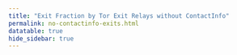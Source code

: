 ```yaml
---
title: "Exit Fraction by Tor Exit Relays without ContactInfo"
permalink: no-contactinfo-exits.html
datatable: true
hide_sidebar: true
---
```


<div>                        <script type="text/javascript">window.PlotlyConfig = {MathJaxConfig: 'local'};</script>
        <script src="https://cdn.plot.ly/plotly-latest.min.js"></script>                <div id="bf996f3a-861b-421f-aa36-a14135ccf41e" class="plotly-graph-div" style="height:100%; width:100%;"></div>            <script type="text/javascript">                                    window.PLOTLYENV=window.PLOTLYENV || {};                                    if (document.getElementById("bf996f3a-861b-421f-aa36-a14135ccf41e")) {                    Plotly.newPlot(                        "bf996f3a-861b-421f-aa36-a14135ccf41e",                        [{"fill": "tozeroy", "line": {"color": "red"}, "name": "exit probability (%)", "type": "scatter", "x": ["2021-03-01", "2021-03-02", "2021-03-03", "2021-03-04", "2021-03-05", "2021-03-06", "2021-03-07", "2021-03-08", "2021-03-09", "2021-03-10", "2021-03-11", "2021-03-13", "2021-03-14", "2021-03-15", "2021-03-16", "2021-03-17", "2021-03-18", "2021-03-19", "2021-03-20", "2021-03-21", "2021-03-22", "2021-03-23", "2021-03-24", "2021-03-25", "2021-03-26", "2021-03-27", "2021-03-28", "2021-03-29", "2021-03-30", "2021-03-31", "2021-04-01", "2021-04-02", "2021-04-03", "2021-04-04", "2021-04-05", "2021-04-06", "2021-04-07", "2021-04-08", "2021-04-09", "2021-04-10", "2021-04-11", "2021-04-12", "2021-04-13", "2021-04-14", "2021-04-15", "2021-04-16", "2021-04-17", "2021-04-18", "2021-04-19", "2021-04-20", "2021-04-21", "2021-04-22", "2021-04-23", "2021-04-24", "2021-04-25", "2021-04-26", "2021-04-27", "2021-04-28", "2021-04-29", "2021-04-30", "2021-05-01", "2021-05-02", "2021-05-03", "2021-05-04", "2021-05-05", "2021-05-06", "2021-05-07", "2021-05-08", "2021-05-09", "2021-05-10", "2021-05-11", "2021-05-12", "2021-05-13", "2021-05-14", "2021-05-15", "2021-05-16", "2021-05-17", "2021-05-18", "2021-05-19", "2021-05-20", "2021-05-21", "2021-05-22", "2021-05-23", "2021-05-24", "2021-05-25", "2021-05-26", "2021-05-27", "2021-05-28", "2021-05-29", "2021-05-30", "2021-05-31", "2021-06-01", "2021-06-02", "2021-06-03", "2021-06-04", "2021-06-05", "2021-06-06", "2021-06-07", "2021-06-09", "2021-06-10", "2021-06-11", "2021-06-12", "2021-06-13", "2021-06-14", "2021-06-15", "2021-06-16", "2021-06-17", "2021-06-18", "2021-06-19", "2021-06-20", "2021-06-21", "2021-06-22", "2021-06-23", "2021-06-24", "2021-06-25", "2021-06-26", "2021-06-27", "2021-06-28", "2021-06-29", "2021-06-30", "2021-07-01", "2021-07-02", "2021-07-03", "2021-07-04", "2021-07-05", "2021-07-06", "2021-07-07", "2021-07-08", "2021-07-09", "2021-07-10", "2021-07-11", "2021-07-12", "2021-07-13", "2021-07-14", "2021-07-15", "2021-07-16", "2021-07-17", "2021-07-18", "2021-07-19", "2021-07-20", "2021-07-21", "2021-07-22", "2021-07-23", "2021-07-25", "2021-07-26", "2021-07-27", "2021-07-28", "2021-07-29", "2021-07-30", "2021-07-31", "2021-08-01", "2021-08-02", "2021-08-03", "2021-08-04", "2021-08-05", "2021-08-06", "2021-08-07", "2021-08-08", "2021-08-09", "2021-08-10", "2021-08-11", "2021-08-12", "2021-08-13", "2021-08-14", "2021-08-15", "2021-08-16", "2021-08-17", "2021-08-18", "2021-08-19", "2021-08-20", "2021-08-21", "2021-08-22", "2021-08-24", "2021-08-25", "2021-08-26", "2021-08-27", "2021-08-28", "2021-08-29", "2021-08-30", "2021-08-31", "2021-09-01"], "xaxis": "x", "y": [11.66, 12.12, 12.17, 9.68, 9.46, 9.83, 9.3, 9.74, 9.64, 9.36, 8.91, 9.15, 9.65, 4.95, 4.85, 4.67, 5.08, 5.82, 6.05, 5.98, 4.36, 4.21, 4.3, 4.14, 4.06, 3.94, 4.07, 4.02, 4.07, 4.38, 4.54, 4.59, 4.62, 4.52, 4.69, 4.34, 4.28, 4.39, 4.32, 4.36, 4.61, 3.93, 4.16, 4.58, 4.38, 4.59, 4.63, 4.98, 5.35, 5.51, 5.87, 6.18, 6.62, 6.78, 7.31, 7.69, 7.87, 5.36, 5.53, 5.55, 5.37, 5.21, 5.38, 5.35, 5.35, 5.77, 5.82, 5.69, 5.85, 5.87, 6.17, 6.18, 6.44, 6.86, 7.02, 6.76, 6.76, 6.97, 7.19, 7.06, 7.32, 6.9, 7.11, 6.8, 7.02, 7.09, 6.65, 6.54, 6.34, 6.47, 5.92, 6.07, 5.85, 5.1, 5.22, 5.3, 5.05, 5.31, 4.85, 4.9, 4.99, 5.06, 5.21, 5.07, 4.45, 4.72, 4.54, 4.71, 4.63, 4.68, 4.63, 4.96, 4.69, 4.69, 5.1, 4.92, 5.27, 4.88, 4.57, 4.51, 4.4, 4.59, 4.65, 4.58, 4.9, 4.59, 4.4, 4.24, 4.55, 4.71, 4.52, 4.72, 4.66, 4.73, 4.74, 4.64, 5.2, 4.7, 4.0, 4.01, 3.77, 3.75, 3.81, 3.95, 3.86, 3.74, 3.84, 3.75, 3.7, 3.75, 3.88, 3.46, 3.81, 3.75, 4.02, 4.4, 4.12, 4.27, 4.12, 4.18, 4.4, 4.03, 4.08, 4.12, 4.02, 3.95, 3.97, 3.96, 4.12, 4.18, 3.93, 4.05, 3.87, 3.79, 3.93, 3.82, 3.66, 3.87, 3.53, 3.75, 3.49], "yaxis": "y"}, {"line": {"color": "black"}, "name": "exit relays without ContactInfo", "type": "scatter", "x": ["2021-03-01", "2021-03-02", "2021-03-03", "2021-03-04", "2021-03-05", "2021-03-06", "2021-03-07", "2021-03-08", "2021-03-09", "2021-03-10", "2021-03-11", "2021-03-13", "2021-03-14", "2021-03-15", "2021-03-16", "2021-03-17", "2021-03-18", "2021-03-19", "2021-03-20", "2021-03-21", "2021-03-22", "2021-03-23", "2021-03-24", "2021-03-25", "2021-03-26", "2021-03-27", "2021-03-28", "2021-03-29", "2021-03-30", "2021-03-31", "2021-04-01", "2021-04-02", "2021-04-03", "2021-04-04", "2021-04-05", "2021-04-06", "2021-04-07", "2021-04-08", "2021-04-09", "2021-04-10", "2021-04-11", "2021-04-12", "2021-04-13", "2021-04-14", "2021-04-15", "2021-04-16", "2021-04-17", "2021-04-18", "2021-04-19", "2021-04-20", "2021-04-21", "2021-04-22", "2021-04-23", "2021-04-24", "2021-04-25", "2021-04-26", "2021-04-27", "2021-04-28", "2021-04-29", "2021-04-30", "2021-05-01", "2021-05-02", "2021-05-03", "2021-05-04", "2021-05-05", "2021-05-06", "2021-05-07", "2021-05-08", "2021-05-09", "2021-05-10", "2021-05-11", "2021-05-12", "2021-05-13", "2021-05-14", "2021-05-15", "2021-05-16", "2021-05-17", "2021-05-18", "2021-05-19", "2021-05-20", "2021-05-21", "2021-05-22", "2021-05-23", "2021-05-24", "2021-05-25", "2021-05-26", "2021-05-27", "2021-05-28", "2021-05-29", "2021-05-30", "2021-05-31", "2021-06-01", "2021-06-02", "2021-06-03", "2021-06-04", "2021-06-05", "2021-06-06", "2021-06-07", "2021-06-09", "2021-06-10", "2021-06-11", "2021-06-12", "2021-06-13", "2021-06-14", "2021-06-15", "2021-06-16", "2021-06-17", "2021-06-18", "2021-06-19", "2021-06-20", "2021-06-21", "2021-06-22", "2021-06-23", "2021-06-24", "2021-06-25", "2021-06-26", "2021-06-27", "2021-06-28", "2021-06-29", "2021-06-30", "2021-07-01", "2021-07-02", "2021-07-03", "2021-07-04", "2021-07-05", "2021-07-06", "2021-07-07", "2021-07-08", "2021-07-09", "2021-07-10", "2021-07-11", "2021-07-12", "2021-07-13", "2021-07-14", "2021-07-15", "2021-07-16", "2021-07-17", "2021-07-18", "2021-07-19", "2021-07-20", "2021-07-21", "2021-07-22", "2021-07-23", "2021-07-25", "2021-07-26", "2021-07-27", "2021-07-28", "2021-07-29", "2021-07-30", "2021-07-31", "2021-08-01", "2021-08-02", "2021-08-03", "2021-08-04", "2021-08-05", "2021-08-06", "2021-08-07", "2021-08-08", "2021-08-09", "2021-08-10", "2021-08-11", "2021-08-12", "2021-08-13", "2021-08-14", "2021-08-15", "2021-08-16", "2021-08-17", "2021-08-18", "2021-08-19", "2021-08-20", "2021-08-21", "2021-08-22", "2021-08-24", "2021-08-25", "2021-08-26", "2021-08-27", "2021-08-28", "2021-08-29", "2021-08-30", "2021-08-31", "2021-09-01"], "xaxis": "x", "y": [168, 175, 171, 164, 160, 171, 163, 170, 162, 159, 160, 162, 166, 132, 127, 125, 127, 123, 127, 126, 118, 120, 119, 119, 115, 115, 112, 120, 112, 117, 120, 119, 114, 116, 112, 113, 117, 111, 114, 117, 122, 113, 116, 116, 121, 119, 117, 126, 135, 130, 131, 134, 138, 136, 136, 136, 138, 125, 127, 125, 122, 120, 159, 218, 123, 117, 118, 118, 121, 114, 117, 117, 117, 123, 122, 120, 121, 120, 120, 117, 119, 114, 118, 116, 118, 117, 118, 120, 119, 119, 120, 122, 118, 112, 116, 117, 117, 116, 116, 111, 114, 112, 115, 111, 107, 110, 110, 106, 107, 108, 108, 108, 106, 107, 110, 109, 107, 105, 103, 102, 102, 103, 100, 101, 100, 99, 100, 99, 107, 104, 106, 104, 103, 106, 103, 101, 101, 103, 104, 103, 98, 97, 102, 100, 100, 99, 100, 103, 102, 103, 101, 101, 102, 106, 110, 113, 110, 111, 110, 112, 111, 106, 106, 106, 105, 108, 109, 107, 108, 103, 103, 104, 103, 103, 105, 103, 102, 103, 102, 104, 104], "yaxis": "y2"}],                        {"hovermode": "x", "template": {"data": {"bar": [{"error_x": {"color": "#2a3f5f"}, "error_y": {"color": "#2a3f5f"}, "marker": {"line": {"color": "#E5ECF6", "width": 0.5}}, "type": "bar"}], "barpolar": [{"marker": {"line": {"color": "#E5ECF6", "width": 0.5}}, "type": "barpolar"}], "carpet": [{"aaxis": {"endlinecolor": "#2a3f5f", "gridcolor": "white", "linecolor": "white", "minorgridcolor": "white", "startlinecolor": "#2a3f5f"}, "baxis": {"endlinecolor": "#2a3f5f", "gridcolor": "white", "linecolor": "white", "minorgridcolor": "white", "startlinecolor": "#2a3f5f"}, "type": "carpet"}], "choropleth": [{"colorbar": {"outlinewidth": 0, "ticks": ""}, "type": "choropleth"}], "contour": [{"colorbar": {"outlinewidth": 0, "ticks": ""}, "colorscale": [[0.0, "#0d0887"], [0.1111111111111111, "#46039f"], [0.2222222222222222, "#7201a8"], [0.3333333333333333, "#9c179e"], [0.4444444444444444, "#bd3786"], [0.5555555555555556, "#d8576b"], [0.6666666666666666, "#ed7953"], [0.7777777777777778, "#fb9f3a"], [0.8888888888888888, "#fdca26"], [1.0, "#f0f921"]], "type": "contour"}], "contourcarpet": [{"colorbar": {"outlinewidth": 0, "ticks": ""}, "type": "contourcarpet"}], "heatmap": [{"colorbar": {"outlinewidth": 0, "ticks": ""}, "colorscale": [[0.0, "#0d0887"], [0.1111111111111111, "#46039f"], [0.2222222222222222, "#7201a8"], [0.3333333333333333, "#9c179e"], [0.4444444444444444, "#bd3786"], [0.5555555555555556, "#d8576b"], [0.6666666666666666, "#ed7953"], [0.7777777777777778, "#fb9f3a"], [0.8888888888888888, "#fdca26"], [1.0, "#f0f921"]], "type": "heatmap"}], "heatmapgl": [{"colorbar": {"outlinewidth": 0, "ticks": ""}, "colorscale": [[0.0, "#0d0887"], [0.1111111111111111, "#46039f"], [0.2222222222222222, "#7201a8"], [0.3333333333333333, "#9c179e"], [0.4444444444444444, "#bd3786"], [0.5555555555555556, "#d8576b"], [0.6666666666666666, "#ed7953"], [0.7777777777777778, "#fb9f3a"], [0.8888888888888888, "#fdca26"], [1.0, "#f0f921"]], "type": "heatmapgl"}], "histogram": [{"marker": {"colorbar": {"outlinewidth": 0, "ticks": ""}}, "type": "histogram"}], "histogram2d": [{"colorbar": {"outlinewidth": 0, "ticks": ""}, "colorscale": [[0.0, "#0d0887"], [0.1111111111111111, "#46039f"], [0.2222222222222222, "#7201a8"], [0.3333333333333333, "#9c179e"], [0.4444444444444444, "#bd3786"], [0.5555555555555556, "#d8576b"], [0.6666666666666666, "#ed7953"], [0.7777777777777778, "#fb9f3a"], [0.8888888888888888, "#fdca26"], [1.0, "#f0f921"]], "type": "histogram2d"}], "histogram2dcontour": [{"colorbar": {"outlinewidth": 0, "ticks": ""}, "colorscale": [[0.0, "#0d0887"], [0.1111111111111111, "#46039f"], [0.2222222222222222, "#7201a8"], [0.3333333333333333, "#9c179e"], [0.4444444444444444, "#bd3786"], [0.5555555555555556, "#d8576b"], [0.6666666666666666, "#ed7953"], [0.7777777777777778, "#fb9f3a"], [0.8888888888888888, "#fdca26"], [1.0, "#f0f921"]], "type": "histogram2dcontour"}], "mesh3d": [{"colorbar": {"outlinewidth": 0, "ticks": ""}, "type": "mesh3d"}], "parcoords": [{"line": {"colorbar": {"outlinewidth": 0, "ticks": ""}}, "type": "parcoords"}], "pie": [{"automargin": true, "type": "pie"}], "scatter": [{"marker": {"colorbar": {"outlinewidth": 0, "ticks": ""}}, "type": "scatter"}], "scatter3d": [{"line": {"colorbar": {"outlinewidth": 0, "ticks": ""}}, "marker": {"colorbar": {"outlinewidth": 0, "ticks": ""}}, "type": "scatter3d"}], "scattercarpet": [{"marker": {"colorbar": {"outlinewidth": 0, "ticks": ""}}, "type": "scattercarpet"}], "scattergeo": [{"marker": {"colorbar": {"outlinewidth": 0, "ticks": ""}}, "type": "scattergeo"}], "scattergl": [{"marker": {"colorbar": {"outlinewidth": 0, "ticks": ""}}, "type": "scattergl"}], "scattermapbox": [{"marker": {"colorbar": {"outlinewidth": 0, "ticks": ""}}, "type": "scattermapbox"}], "scatterpolar": [{"marker": {"colorbar": {"outlinewidth": 0, "ticks": ""}}, "type": "scatterpolar"}], "scatterpolargl": [{"marker": {"colorbar": {"outlinewidth": 0, "ticks": ""}}, "type": "scatterpolargl"}], "scatterternary": [{"marker": {"colorbar": {"outlinewidth": 0, "ticks": ""}}, "type": "scatterternary"}], "surface": [{"colorbar": {"outlinewidth": 0, "ticks": ""}, "colorscale": [[0.0, "#0d0887"], [0.1111111111111111, "#46039f"], [0.2222222222222222, "#7201a8"], [0.3333333333333333, "#9c179e"], [0.4444444444444444, "#bd3786"], [0.5555555555555556, "#d8576b"], [0.6666666666666666, "#ed7953"], [0.7777777777777778, "#fb9f3a"], [0.8888888888888888, "#fdca26"], [1.0, "#f0f921"]], "type": "surface"}], "table": [{"cells": {"fill": {"color": "#EBF0F8"}, "line": {"color": "white"}}, "header": {"fill": {"color": "#C8D4E3"}, "line": {"color": "white"}}, "type": "table"}]}, "layout": {"annotationdefaults": {"arrowcolor": "#2a3f5f", "arrowhead": 0, "arrowwidth": 1}, "autotypenumbers": "strict", "coloraxis": {"colorbar": {"outlinewidth": 0, "ticks": ""}}, "colorscale": {"diverging": [[0, "#8e0152"], [0.1, "#c51b7d"], [0.2, "#de77ae"], [0.3, "#f1b6da"], [0.4, "#fde0ef"], [0.5, "#f7f7f7"], [0.6, "#e6f5d0"], [0.7, "#b8e186"], [0.8, "#7fbc41"], [0.9, "#4d9221"], [1, "#276419"]], "sequential": [[0.0, "#0d0887"], [0.1111111111111111, "#46039f"], [0.2222222222222222, "#7201a8"], [0.3333333333333333, "#9c179e"], [0.4444444444444444, "#bd3786"], [0.5555555555555556, "#d8576b"], [0.6666666666666666, "#ed7953"], [0.7777777777777778, "#fb9f3a"], [0.8888888888888888, "#fdca26"], [1.0, "#f0f921"]], "sequentialminus": [[0.0, "#0d0887"], [0.1111111111111111, "#46039f"], [0.2222222222222222, "#7201a8"], [0.3333333333333333, "#9c179e"], [0.4444444444444444, "#bd3786"], [0.5555555555555556, "#d8576b"], [0.6666666666666666, "#ed7953"], [0.7777777777777778, "#fb9f3a"], [0.8888888888888888, "#fdca26"], [1.0, "#f0f921"]]}, "colorway": ["#636efa", "#EF553B", "#00cc96", "#ab63fa", "#FFA15A", "#19d3f3", "#FF6692", "#B6E880", "#FF97FF", "#FECB52"], "font": {"color": "#2a3f5f"}, "geo": {"bgcolor": "white", "lakecolor": "white", "landcolor": "#E5ECF6", "showlakes": true, "showland": true, "subunitcolor": "white"}, "hoverlabel": {"align": "left"}, "hovermode": "closest", "mapbox": {"style": "light"}, "paper_bgcolor": "white", "plot_bgcolor": "#E5ECF6", "polar": {"angularaxis": {"gridcolor": "white", "linecolor": "white", "ticks": ""}, "bgcolor": "#E5ECF6", "radialaxis": {"gridcolor": "white", "linecolor": "white", "ticks": ""}}, "scene": {"xaxis": {"backgroundcolor": "#E5ECF6", "gridcolor": "white", "gridwidth": 2, "linecolor": "white", "showbackground": true, "ticks": "", "zerolinecolor": "white"}, "yaxis": {"backgroundcolor": "#E5ECF6", "gridcolor": "white", "gridwidth": 2, "linecolor": "white", "showbackground": true, "ticks": "", "zerolinecolor": "white"}, "zaxis": {"backgroundcolor": "#E5ECF6", "gridcolor": "white", "gridwidth": 2, "linecolor": "white", "showbackground": true, "ticks": "", "zerolinecolor": "white"}}, "shapedefaults": {"line": {"color": "#2a3f5f"}}, "ternary": {"aaxis": {"gridcolor": "white", "linecolor": "white", "ticks": ""}, "baxis": {"gridcolor": "white", "linecolor": "white", "ticks": ""}, "bgcolor": "#E5ECF6", "caxis": {"gridcolor": "white", "linecolor": "white", "ticks": ""}}, "title": {"x": 0.05}, "xaxis": {"automargin": true, "gridcolor": "white", "linecolor": "white", "ticks": "", "title": {"standoff": 15}, "zerolinecolor": "white", "zerolinewidth": 2}, "yaxis": {"automargin": true, "gridcolor": "white", "linecolor": "white", "ticks": "", "title": {"standoff": 15}, "zerolinecolor": "white", "zerolinewidth": 2}}}, "xaxis": {"anchor": "y", "domain": [0.0, 0.94], "rangeselector": {"buttons": [{"count": 7, "label": "week", "step": "day", "stepmode": "backward"}, {"count": 1, "label": "month", "step": "month", "stepmode": "backward"}, {"count": 2, "label": "2 months", "step": "month", "stepmode": "backward"}, {"count": 3, "label": "3 months", "step": "month", "stepmode": "backward"}, {"step": "all"}]}}, "yaxis": {"anchor": "x", "domain": [0.0, 1.0], "rangemode": "tozero", "ticksuffix": "%", "title": {"text": "exit probability (%)"}}, "yaxis2": {"anchor": "x", "overlaying": "y", "side": "right", "title": {"text": "tor exit relays without ContactInfo"}}},                        {"responsive": true}                    )                };                            </script>        </div>

This table shows tor exit relays that do not have a ContactInfo.

<div class="datatable-begin"></div>

| Nickname                                                                                   |   Mbit/s | IPv4                                                                                                           | First Seen   | Tor Version   | AS Name                                                                 |
|:-------------------------------------------------------------------------------------------|---------:|:---------------------------------------------------------------------------------------------------------------|:-------------|:--------------|:------------------------------------------------------------------------|
| [motauri](https://yui.cat/relay/01181B31BE5860C7D66DA88F88AD522C06470FD9.html)             |        9 | [95.143.193.125](https://stat.ripe.net/95.143.193.125) [whois](https://bgp.he.net/ip/95.143.193.125#_whois)    | 2018-03-19   | 0.3.5.14      | [Internetport Sweden AB](https://stat.ripe.net/AS49770)                 |
| [Overjump](https://yui.cat/relay/01CB2E297A8F586DBBCF98F028A3D1A49B0AB7BA.html)            |       14 | [103.228.53.155](https://stat.ripe.net/103.228.53.155) [whois](https://bgp.he.net/ip/103.228.53.155#_whois)    | 2020-04-23   | 0.4.5.9       | [Gigabit Hosting Sdn Bhd](https://stat.ripe.net/AS55720)                |
| [turnt](https://yui.cat/relay/038C30D2AD053147C91EFB1291527ED621D7D1B1.html)               |       62 | [82.221.131.71](https://stat.ripe.net/82.221.131.71) [whois](https://bgp.he.net/ip/82.221.131.71#_whois)       | 2019-03-04   | 0.4.5.9       | [Advania Island ehf](https://stat.ripe.net/AS50613)                     |
| [Shockrealm](https://yui.cat/relay/03EE7DDD931D92BB57B81B3038AE7C40A08AB237.html)          |       55 | [123.30.128.138](https://stat.ripe.net/123.30.128.138) [whois](https://bgp.he.net/ip/123.30.128.138#_whois)    | 2019-04-03   | 0.4.5.9       | None                                                                    |
| [arbitrium](https://yui.cat/relay/03F68AB569154C4B995E7F36528322079E4829B9.html)           |        8 | [187.20.175.212](https://stat.ripe.net/187.20.175.212) [whois](https://bgp.he.net/ip/187.20.175.212#_whois)    | 2017-08-08   | 0.4.5.9       | None                                                                    |
| [cauldwell](https://yui.cat/relay/059208418A85DAEA537027F54AF9DB8A01AFF381.html)           |      122 | [159.89.174.9](https://stat.ripe.net/159.89.174.9) [whois](https://bgp.he.net/ip/159.89.174.9#_whois)          | 2019-11-14   | 0.4.5.9       | None                                                                    |
| [xbHnAiyz](https://yui.cat/relay/0617619C1BAA2610ABE6CE78C25F76EA5F550A1C.html)            |       16 | [178.17.171.109](https://stat.ripe.net/178.17.171.109) [whois](https://bgp.he.net/ip/178.17.171.109#_whois)    | 2021-05-27   | 0.4.5.8       | [I.C.S. Trabia-Network S.R.L.](https://stat.ripe.net/AS43289)           |
| [Hungary](https://yui.cat/relay/08B73526414F3716C1CC5555411B35EB8DA50607.html)             |      602 | [91.219.237.21](https://stat.ripe.net/91.219.237.21) [whois](https://bgp.he.net/ip/91.219.237.21#_whois)       | 2021-04-07   | 0.4.4.7       | [ServerAstra Kft.](https://stat.ripe.net/AS56322)                       |
| [Seraph](https://yui.cat/relay/0D364448C8E55D5A89AF19AF4399AE559ED82759.html)              |        3 | [72.93.243.211](https://stat.ripe.net/72.93.243.211) [whois](https://bgp.he.net/ip/72.93.243.211#_whois)       | 2020-08-11   | 0.3.5.16      | None                                                                    |
| [Unnamed](https://yui.cat/relay/0E0BD8F29AB324CC6CDBF5AA49C997675CDAF338.html)             |       20 | [93.95.227.69](https://stat.ripe.net/93.95.227.69) [whois](https://bgp.he.net/ip/93.95.227.69#_whois)          | 2021-05-12   | 0.4.5.10      | [1984 ehf](https://stat.ripe.net/AS44925)                               |
| [InternetFireEscape](https://yui.cat/relay/0EFCD761770F9207A23E98D2C4860C6FCD9176A2.html)  |        8 | [172.81.131.110](https://stat.ripe.net/172.81.131.110) [whois](https://bgp.he.net/ip/172.81.131.110#_whois)    | 2021-02-07   | 0.3.5.10      | None                                                                    |
| [TheEndOfTheInternet](https://yui.cat/relay/12836441FEAC9AEE13A144A64E51AB2AD98885B4.html) |        8 | [172.81.131.111](https://stat.ripe.net/172.81.131.111) [whois](https://bgp.he.net/ip/172.81.131.111#_whois)    | 2021-02-08   | 0.3.5.10      | None                                                                    |
| [Unnamed](https://yui.cat/relay/1F7EAF14071F8975AFCF219FD62E8451B40E70BB.html)             |       83 | [51.158.78.27](https://stat.ripe.net/51.158.78.27) [whois](https://bgp.he.net/ip/51.158.78.27#_whois)          | 2020-06-01   | 0.4.4.6       | [ONLINE S.A.S.](https://stat.ripe.net/AS12876)                          |
| [Magic](https://yui.cat/relay/2422DD77A4797310F826B12483B0801F5EDF3519.html)               |       17 | [131.255.4.96](https://stat.ripe.net/131.255.4.96) [whois](https://bgp.he.net/ip/131.255.4.96#_whois)          | 2020-04-27   | 0.4.5.9       | None                                                                    |
| [hkt001](https://yui.cat/relay/25F49247646F1F9C9C4B31217AE004308B271359.html)              |      240 | [103.35.74.74](https://stat.ripe.net/103.35.74.74) [whois](https://bgp.he.net/ip/103.35.74.74#_whois)          | 2020-04-17   | 0.3.5.10      | [Techavenue International Ltd](https://stat.ripe.net/AS134520)          |
| [RunningOnFumes4](https://yui.cat/relay/2B34099ED2BC598C4745C96C873FD73A445646BD.html)     |       18 | [185.82.219.109](https://stat.ripe.net/185.82.219.109) [whois](https://bgp.he.net/ip/185.82.219.109#_whois)    | 2019-12-30   | 0.4.5.9       | [ITL LLC](https://stat.ripe.net/AS59729)                                |
| [0001](https://yui.cat/relay/2BD1936E0B4D5BB615CF99B0CFF74EAF19426888.html)                |       54 | [91.92.109.43](https://stat.ripe.net/91.92.109.43) [whois](https://bgp.he.net/ip/91.92.109.43#_whois)          | 2019-08-15   | 0.4.6.4-rc    | [Neterra Ltd.](https://stat.ripe.net/AS34224)                           |
| [RunningOnFumes5](https://yui.cat/relay/2D2DEFAF19F705EA2978E616F740B771444A4C3D.html)     |       22 | [176.123.7.102](https://stat.ripe.net/176.123.7.102) [whois](https://bgp.he.net/ip/176.123.7.102#_whois)       | 2021-04-11   | 0.4.5.7       | [ALEXHOST SRL](https://stat.ripe.net/AS200019)                          |
| [ClubStuck](https://yui.cat/relay/2E662A29167C6F6C2797B8E6A787E89F1AC2E126.html)           |      199 | [185.195.79.130](https://stat.ripe.net/185.195.79.130) [whois](https://bgp.he.net/ip/185.195.79.130#_whois)    | 2021-08-02   | 0.4.5.9       | [SERVERFIELD CO., LTD.](https://stat.ripe.net/AS134094)                 |
| [mashedPotato](https://yui.cat/relay/2E6EE0D63EEAA9FF044AA92F951E5767106FF738.html)        |      186 | [91.250.242.12](https://stat.ripe.net/91.250.242.12) [whois](https://bgp.he.net/ip/91.250.242.12#_whois)       | 2019-06-07   | 0.3.5.14      | [NAV COMMUNICATIONS SRL](https://stat.ripe.net/AS6718)                  |
| [Mewse](https://yui.cat/relay/345E03CEFB7BF04613FCA14532F38D1BB9EDBD47.html)               |      211 | [45.128.133.242](https://stat.ripe.net/45.128.133.242) [whois](https://bgp.he.net/ip/45.128.133.242#_whois)    | 2019-10-31   | 0.4.5.8       | [EstNOC OY](https://stat.ripe.net/AS206804)                             |
| [GuruKopi](https://yui.cat/relay/35449EB3D025CC24601FB43884F9699367D677CF.html)            |        0 | [118.163.74.160](https://stat.ripe.net/118.163.74.160) [whois](https://bgp.he.net/ip/118.163.74.160#_whois)    | 2015-10-26   | 0.4.5.9       | [Chunghwa Telecom Co., Ltd.](https://stat.ripe.net/AS3462)              |
| [TulipBaroo](https://yui.cat/relay/3689E10412295C29F2212033BF8CE67B2EB8BF92.html)          |       50 | [198.98.50.112](https://stat.ripe.net/198.98.50.112) [whois](https://bgp.he.net/ip/198.98.50.112#_whois)       | 2021-08-05   | 0.4.6.6       | None                                                                    |
| [folo](https://yui.cat/relay/389FBE96BA489D93AF2124EB9ABE339FC4C72F1B.html)                |       84 | [185.117.118.15](https://stat.ripe.net/185.117.118.15) [whois](https://bgp.he.net/ip/185.117.118.15#_whois)    | 2021-03-22   | 0.4.5.9       | [Oy Crea Nova Hosting Solution Ltd](https://stat.ripe.net/AS51765)      |
| [criticalcat](https://yui.cat/relay/3910C5CA0CC5AFE22C709DF471A2B5B6B4AEDC98.html)         |       37 | [46.182.106.190](https://stat.ripe.net/46.182.106.190) [whois](https://bgp.he.net/ip/46.182.106.190#_whois)    | 2019-01-20   | 0.4.5.9       | [YISP B.V.](https://stat.ripe.net/AS58073)                              |
| [laruneheureuse](https://yui.cat/relay/3BB47BFF2788B534A5BACA37879C48EEBE5E8800.html)      |       30 | [185.65.206.154](https://stat.ripe.net/185.65.206.154) [whois](https://bgp.he.net/ip/185.65.206.154#_whois)    | 2019-02-27   | 0.3.5.14      | [CityNet Telekom Ltd.](https://stat.ripe.net/AS59895)                   |
| [Unnamed](https://yui.cat/relay/3D88A12FB7A935FD26E605A4711F96843D2E1A27.html)             |      529 | [209.141.51.252](https://stat.ripe.net/209.141.51.252) [whois](https://bgp.he.net/ip/209.141.51.252#_whois)    | 2021-05-24   | 0.4.5.7       | None                                                                    |
| [RunningOnFumes2](https://yui.cat/relay/424BF86927E80D916589BB12248BD468BB470684.html)     |       20 | [217.12.221.131](https://stat.ripe.net/217.12.221.131) [whois](https://bgp.he.net/ip/217.12.221.131#_whois)    | 2019-04-26   | 0.4.5.9       | [ITL LLC](https://stat.ripe.net/AS15626)                                |
| [Astronautas](https://yui.cat/relay/4ADF2D03F389A05DC403C4103ACF31C5F741C9AC.html)         |        8 | [190.97.163.114](https://stat.ripe.net/190.97.163.114) [whois](https://bgp.he.net/ip/190.97.163.114#_whois)    | 2021-08-04   | 0.4.5.9       | None                                                                    |
| [BUD1](https://yui.cat/relay/4CAB4928359EC3B6E1F9FA61575182695FC292AE.html)                |       90 | [185.195.79.122](https://stat.ripe.net/185.195.79.122) [whois](https://bgp.he.net/ip/185.195.79.122#_whois)    | 2021-08-05   | 0.4.5.9       | [SERVERFIELD CO., LTD.](https://stat.ripe.net/AS134094)                 |
| [moxon](https://yui.cat/relay/4CF05E75DD23A18E6E5681C4011E5254784A3EE0.html)               |       15 | [164.132.9.199](https://stat.ripe.net/164.132.9.199) [whois](https://bgp.he.net/ip/164.132.9.199#_whois)       | 2019-04-09   | 0.3.5.14      | [OVH SAS](https://stat.ripe.net/AS16276)                                |
| [themossyboulderspa](https://yui.cat/relay/4D79169638B5DAF821B30624725FD3418F850ADE.html)  |       10 | [45.114.130.4](https://stat.ripe.net/45.114.130.4) [whois](https://bgp.he.net/ip/45.114.130.4#_whois)          | 2019-04-17   | 0.4.5.9       | None                                                                    |
| [myNickKorea](https://yui.cat/relay/4EA3B3B58B4CE3515E97836A5681532C6A97DF0C.html)         |        9 | [43.227.112.61](https://stat.ripe.net/43.227.112.61) [whois](https://bgp.he.net/ip/43.227.112.61#_whois)       | 2021-04-15   | 0.3.5.10      | [Begonia Network Limited](https://stat.ripe.net/AS136209)               |
| [hp](https://yui.cat/relay/5127811F9CABFE48BCD5E70698F8CEDA07AA6E0B.html)                  |       49 | [104.244.76.170](https://stat.ripe.net/104.244.76.170) [whois](https://bgp.he.net/ip/104.244.76.170#_whois)    | 2020-08-10   | 0.3.5.16      | None                                                                    |
| [myNickFranch](https://yui.cat/relay/51F21DF11E88327520EA2F8025C0A5B61ACA7B7B.html)        |       31 | [154.94.7.85](https://stat.ripe.net/154.94.7.85) [whois](https://bgp.he.net/ip/154.94.7.85#_whois)             | 2021-04-13   | 0.3.5.10      | [YISU CLOUD LTD](https://stat.ripe.net/AS138152)                        |
| [morata](https://yui.cat/relay/529D9C84E0D6A6141D409C1B02DB81B2B8E8E973.html)              |       30 | [103.236.201.88](https://stat.ripe.net/103.236.201.88) [whois](https://bgp.he.net/ip/103.236.201.88#_whois)    | 2019-04-25   | 0.4.5.9       | None                                                                    |
| [Unnamed](https://yui.cat/relay/54A3F3DD5248904054465A1380681C1A0D0BF06D.html)             |      107 | [104.244.73.131](https://stat.ripe.net/104.244.73.131) [whois](https://bgp.he.net/ip/104.244.73.131#_whois)    | 2021-01-03   | 0.4.5.9       | None                                                                    |
| [KiandChi](https://yui.cat/relay/5512557491F87D888FC485FF6484265A754ABF53.html)            |       62 | [82.221.131.5](https://stat.ripe.net/82.221.131.5) [whois](https://bgp.he.net/ip/82.221.131.5#_whois)          | 2019-02-26   | 0.4.5.9       | [Advania Island ehf](https://stat.ripe.net/AS50613)                     |
| [REX2](https://yui.cat/relay/590868658B6852AF7BB20316DB63CDC84508EC2E.html)                |      180 | [27.122.59.100](https://stat.ripe.net/27.122.59.100) [whois](https://bgp.he.net/ip/27.122.59.100#_whois)       | 2019-08-26   | 0.4.5.8       | [TechAvenue Sdn Bhd](https://stat.ripe.net/AS55799)                     |
| [Unnamed](https://yui.cat/relay/5DC945CE8FB2A37E6E2795ECD2709BB21F8714B0.html)             |      234 | [207.244.70.35](https://stat.ripe.net/207.244.70.35) [whois](https://bgp.he.net/ip/207.244.70.35#_whois)       | 2015-08-28   | 0.4.6.7       | None                                                                    |
| [Yankees](https://yui.cat/relay/62D5E2231592A0F6F658D4CF738DBC099EF5A3E4.html)             |        9 | [190.97.163.113](https://stat.ripe.net/190.97.163.113) [whois](https://bgp.he.net/ip/190.97.163.113#_whois)    | 2021-08-04   | 0.4.5.9       | None                                                                    |
| [ESCAPE](https://yui.cat/relay/63E094A5447799673C1141134058F948074EAA63.html)              |       92 | [87.120.254.105](https://stat.ripe.net/87.120.254.105) [whois](https://bgp.he.net/ip/87.120.254.105#_whois)    | 2020-03-26   | 0.4.4.6       | [Neterra Ltd.](https://stat.ripe.net/AS34224)                           |
| [anonymous](https://yui.cat/relay/683A42EFD4D650B8398840A3A19CA39CD961C7E2.html)           |        4 | [45.79.144.222](https://stat.ripe.net/45.79.144.222) [whois](https://bgp.he.net/ip/45.79.144.222#_whois)       | 2019-06-30   | 0.4.6.6       | [Linode, LLC](https://stat.ripe.net/AS63949)                            |
| [airglow](https://yui.cat/relay/6E3DB5776D2B770FC4016948DFD4871FE65DAC3E.html)             |      567 | [5.182.210.216](https://stat.ripe.net/5.182.210.216) [whois](https://bgp.he.net/ip/5.182.210.216#_whois)       | 2021-07-29   | 0.4.5.9       | [SKB Enterprise B.V.](https://stat.ripe.net/AS64425)                    |
| [Unnamed](https://yui.cat/relay/6FB41ED1D68FCC399DCE81600CE30360DCFFE263.html)             |      117 | [62.210.37.82](https://stat.ripe.net/62.210.37.82) [whois](https://bgp.he.net/ip/62.210.37.82#_whois)          | 2014-08-27   | 0.4.6.7       | [ONLINE S.A.S.](https://stat.ripe.net/AS12876)                          |
| [Ozigbo](https://yui.cat/relay/73010D9C5A330C7D3E65057E88B871C4D5D233D5.html)              |       41 | [202.165.228.161](https://stat.ripe.net/202.165.228.161) [whois](https://bgp.he.net/ip/202.165.228.161#_whois) | 2019-08-06   | 0.4.4.6       | [Multinet Broadband](https://stat.ripe.net/AS135523)                    |
| [shalazarthewizard](https://yui.cat/relay/745048F51A834FA9152F62021593F2CD62C31ABA.html)   |       26 | [23.239.22.248](https://stat.ripe.net/23.239.22.248) [whois](https://bgp.he.net/ip/23.239.22.248#_whois)       | 2020-02-11   | 0.3.5.12      | [Linode, LLC](https://stat.ripe.net/AS63949)                            |
| [megalama](https://yui.cat/relay/7B237E6EB5383C8D0852097B6633BAC3FAB5EA39.html)            |      252 | [45.129.56.200](https://stat.ripe.net/45.129.56.200) [whois](https://bgp.he.net/ip/45.129.56.200#_whois)       | 2019-06-04   | 0.4.5.9       | [31173 Services AB](https://stat.ripe.net/AS39351)                      |
| [Unnamed](https://yui.cat/relay/7B87EF57DAC332D7016C04AE82063E93B5162C44.html)             |       67 | [51.158.65.243](https://stat.ripe.net/51.158.65.243) [whois](https://bgp.he.net/ip/51.158.65.243#_whois)       | 2019-12-05   | 0.4.4.6       | [ONLINE S.A.S.](https://stat.ripe.net/AS12876)                          |
| [yuniwa](https://yui.cat/relay/7CC25AC7C244BB211AE415D17869AD3E9511EF50.html)              |       95 | [95.211.100.149](https://stat.ripe.net/95.211.100.149) [whois](https://bgp.he.net/ip/95.211.100.149#_whois)    | 2021-07-29   | 0.4.5.9       | [LeaseWeb Netherlands B.V.](https://stat.ripe.net/AS60781)              |
| [Michelangelo](https://yui.cat/relay/7D33FC2D047493C6A514F5A4C1D70FCA54EA55DD.html)        |       79 | [200.122.181.2](https://stat.ripe.net/200.122.181.2) [whois](https://bgp.he.net/ip/200.122.181.2#_whois)       | 2020-10-02   | 0.4.5.9       | None                                                                    |
| [freedom](https://yui.cat/relay/7EECBAB900DFD29BF5F07AAD41EAF1E2BFF467E9.html)             |      915 | [209.127.17.242](https://stat.ripe.net/209.127.17.242) [whois](https://bgp.he.net/ip/209.127.17.242#_whois)    | 2021-01-31   | 0.4.5.9       | None                                                                    |
| [xinchaovit](https://yui.cat/relay/84640625221A4E96309AFE0810B38646BC60F458.html)          |        1 | [125.212.241.131](https://stat.ripe.net/125.212.241.131) [whois](https://bgp.he.net/ip/125.212.241.131#_whois) | 2019-03-29   | 0.4.5.8       | None                                                                    |
| [Fuller](https://yui.cat/relay/8967D7B73377DDB0762CB747B3F88977BF3B3D33.html)              |       20 | [41.77.136.114](https://stat.ripe.net/41.77.136.114) [whois](https://bgp.he.net/ip/41.77.136.114#_whois)       | 2019-04-17   | 0.4.6.6       | [City Net Telecom](https://stat.ripe.net/AS33785)                       |
| [lavillederobots](https://yui.cat/relay/897EBBD5B5325559E0E3650792F68CE068DA69E5.html)     |        7 | [41.215.241.146](https://stat.ripe.net/41.215.241.146) [whois](https://bgp.he.net/ip/41.215.241.146#_whois)    | 2019-03-07   | 0.4.5.9       | [City Net Telecom](https://stat.ripe.net/AS33785)                       |
| [luxexit](https://yui.cat/relay/899E25492ADCDAD88E289CFB495B450D998B155F.html)             |       41 | [107.189.14.47](https://stat.ripe.net/107.189.14.47) [whois](https://bgp.he.net/ip/107.189.14.47#_whois)       | 2021-08-30   | 0.4.2.7       | None                                                                    |
| [Slowbro](https://yui.cat/relay/8AA3E8CD23AA9AC8103BAF0ACFF4D12443C5A1F8.html)             |       34 | [102.130.113.9](https://stat.ripe.net/102.130.113.9) [whois](https://bgp.he.net/ip/102.130.113.9#_whois)       | 2021-08-09   | 0.4.5.9       | [Host Africa (Pty) Ltd](https://stat.ripe.net/AS328364)                 |
| [Auroch](https://yui.cat/relay/8CA16E878293D11F0E0803E5FC09F93A5C666889.html)              |       33 | [178.17.174.198](https://stat.ripe.net/178.17.174.198) [whois](https://bgp.he.net/ip/178.17.174.198#_whois)    | 2017-09-13   | 0.4.5.9       | [I.C.S. Trabia-Network S.R.L.](https://stat.ripe.net/AS43289)           |
| [pointderupture](https://yui.cat/relay/8F16229D5425774DCA566D7737596178153DB838.html)      |       79 | [195.80.151.30](https://stat.ripe.net/195.80.151.30) [whois](https://bgp.he.net/ip/195.80.151.30#_whois)       | 2020-03-30   | 0.4.5.8       | [EstNOC OY](https://stat.ripe.net/AS206804)                             |
| [PremiumTorExit](https://yui.cat/relay/9366185B4ECB1CC3634F475D20FDDFE7A302BAF2.html)      |        0 | [185.100.87.136](https://stat.ripe.net/185.100.87.136) [whois](https://bgp.he.net/ip/185.100.87.136#_whois)    | 2021-07-22   | 0.4.6.5       | [Flokinet Ltd](https://stat.ripe.net/AS200651)                          |
| [wimbakinemar](https://yui.cat/relay/975DF2CA6288228044A9162FF0D38B3EE15298CD.html)        |       38 | [151.237.185.110](https://stat.ripe.net/151.237.185.110) [whois](https://bgp.he.net/ip/151.237.185.110#_whois) | 2020-01-15   | 0.4.4.6       | [Inter Connects Inc](https://stat.ripe.net/AS57858)                     |
| [exit](https://yui.cat/relay/981EDEBAF560FA988C429D1F07A62894D33FF4AB.html)                |        8 | [149.28.93.88](https://stat.ripe.net/149.28.93.88) [whois](https://bgp.he.net/ip/149.28.93.88#_whois)          | 2021-07-17   | 0.4.3.6       | None                                                                    |
| [FrwrdExit](https://yui.cat/relay/982C77C99AE284F9ECFAC20F9132F15B2E184D35.html)           |      162 | [135.148.43.32](https://stat.ripe.net/135.148.43.32) [whois](https://bgp.he.net/ip/135.148.43.32#_whois)       | 2021-06-19   | 0.4.5.9       | [OVH SAS](https://stat.ripe.net/AS16276)                                |
| [nacor](https://yui.cat/relay/98FB767DAD3438B187F5BC8968EC8BB57896032A.html)               |      228 | [185.65.205.10](https://stat.ripe.net/185.65.205.10) [whois](https://bgp.he.net/ip/185.65.205.10#_whois)       | 2016-03-23   | 0.4.5.6       | [CityNet Telekom Ltd.](https://stat.ripe.net/AS59895)                   |
| [prayerfortibet](https://yui.cat/relay/99C5ACEF5AC8E3D3C4DE79004F3AC649B375891C.html)      |       95 | [91.244.181.85](https://stat.ripe.net/91.244.181.85) [whois](https://bgp.he.net/ip/91.244.181.85#_whois)       | 2019-06-06   | 0.4.5.8       | [UK Dedicated Servers Limited](https://stat.ripe.net/AS42831)           |
| [calator](https://yui.cat/relay/9BAAA9CBA3109C2C807F2E84D5C9C0C8C147DCE6.html)             |       82 | [178.17.174.164](https://stat.ripe.net/178.17.174.164) [whois](https://bgp.he.net/ip/178.17.174.164#_whois)    | 2020-03-22   | 0.4.5.10      | [I.C.S. Trabia-Network S.R.L.](https://stat.ripe.net/AS43289)           |
| [demonteal](https://yui.cat/relay/A5B15D590C207446BFB6F739FCA67DE8C176F431.html)           |      140 | [138.59.18.110](https://stat.ripe.net/138.59.18.110) [whois](https://bgp.he.net/ip/138.59.18.110#_whois)       | 2019-05-14   | 0.4.5.6       | None                                                                    |
| [Snorlax](https://yui.cat/relay/AD9BDDC24E69890080342657ED6D820A6EF614DD.html)             |       37 | [102.130.113.37](https://stat.ripe.net/102.130.113.37) [whois](https://bgp.he.net/ip/102.130.113.37#_whois)    | 2021-08-09   | 0.4.5.9       | [Host Africa (Pty) Ltd](https://stat.ripe.net/AS328364)                 |
| [LottaNode](https://yui.cat/relay/B1EC3EA6B5DA669676AF19CD0BE067A7E6B310F0.html)           |      130 | [83.97.20.189](https://stat.ripe.net/83.97.20.189) [whois](https://bgp.he.net/ip/83.97.20.189#_whois)          | 2021-04-24   | 0.4.5.10      | [M247 Ltd](https://stat.ripe.net/AS9009)                                |
| [theseekingchild](https://yui.cat/relay/B3CF08E9DF70D46BBEB5165A42D087DB352275DD.html)     |       12 | [180.150.226.99](https://stat.ripe.net/180.150.226.99) [whois](https://bgp.he.net/ip/180.150.226.99#_whois)    | 2019-03-12   | 0.4.5.6       | None                                                                    |
| [bagespottedtide](https://yui.cat/relay/B49EAAE4690E5CE762D1DF8B00FDE05970880EAD.html)     |       54 | [103.253.41.98](https://stat.ripe.net/103.253.41.98) [whois](https://bgp.he.net/ip/103.253.41.98#_whois)       | 2020-02-21   | 0.4.5.6       | [Tele Asia Limited](https://stat.ripe.net/AS133398)                     |
| [Uncle](https://yui.cat/relay/B5DE82BBE82B0950A2AFB488F1D51EC92BF0A6F6.html)               |      418 | [176.126.253.190](https://stat.ripe.net/176.126.253.190) [whois](https://bgp.he.net/ip/176.126.253.190#_whois) | 2021-03-22   | 0.4.5.6       | [Cyber Smart Solutions S.R.L](https://stat.ripe.net/AS60118)            |
| [Unnamed](https://yui.cat/relay/B71F21AFD3944A9D65ABAC51D50D7B48DFA08F4A.html)             |       22 | [93.95.227.202](https://stat.ripe.net/93.95.227.202) [whois](https://bgp.he.net/ip/93.95.227.202#_whois)       | 2021-05-15   | 0.4.5.10      | [1984 ehf](https://stat.ripe.net/AS44925)                               |
| [europeantgah](https://yui.cat/relay/BA20143967478971C22479D357569731FC9BCAD1.html)        |        0 | [198.167.206.238](https://stat.ripe.net/198.167.206.238) [whois](https://bgp.he.net/ip/198.167.206.238#_whois) | 2021-03-31   | 0.3.5.15      | [ab stract](https://stat.ripe.net/AS39287)                              |
| [ContaboNixGut](https://yui.cat/relay/BA671B70E696AB2F85ACA3D998B8008D14556715.html)       |       19 | [5.2.78.69](https://stat.ripe.net/5.2.78.69) [whois](https://bgp.he.net/ip/5.2.78.69#_whois)                   | 2020-09-02   | 0.3.5.14      | [The Infrastructure Group B.V.](https://stat.ripe.net/AS60404)          |
| [jivin](https://yui.cat/relay/C5A6FEE5BC3BE19F5B9EB086CA95DAD393D8A4F6.html)               |       33 | [103.28.52.93](https://stat.ripe.net/103.28.52.93) [whois](https://bgp.he.net/ip/103.28.52.93#_whois)          | 2018-03-07   | 0.4.5.7       | None                                                                    |
| [BUD3](https://yui.cat/relay/C807EA25F2787761B1A616B37AF9CDB2C1CAC917.html)                |      233 | [45.141.56.7](https://stat.ripe.net/45.141.56.7) [whois](https://bgp.he.net/ip/45.141.56.7#_whois)             | 2021-08-05   | 0.4.5.9       | [IP Connect Inc](https://stat.ripe.net/AS213373)                        |
| [moneroserver](https://yui.cat/relay/CB3D1DA3106EDF48558C8FA899870620E7942006.html)        |      509 | [209.141.34.232](https://stat.ripe.net/209.141.34.232) [whois](https://bgp.he.net/ip/209.141.34.232#_whois)    | 2021-03-03   | 0.3.5.12      | None                                                                    |
| [litor](https://yui.cat/relay/CDF3009E1CD266E7FA81CFE582EC7D4EBEF547AC.html)               |       40 | [5.2.76.242](https://stat.ripe.net/5.2.76.242) [whois](https://bgp.he.net/ip/5.2.76.242#_whois)                | 2021-06-09   | 0.4.4.8       | [The Infrastructure Group B.V.](https://stat.ripe.net/AS60404)          |
| [tethys](https://yui.cat/relay/CE8AE3563E13106A46EAD09A65AD70A5A097998F.html)              |       62 | [51.255.106.85](https://stat.ripe.net/51.255.106.85) [whois](https://bgp.he.net/ip/51.255.106.85#_whois)       | 2021-04-14   | 0.4.5.10      | [OVH SAS](https://stat.ripe.net/AS16276)                                |
| [dompshirly](https://yui.cat/relay/CF1B12AEFB377371A610921CDAA342153FB1A762.html)          |        4 | [94.140.114.190](https://stat.ripe.net/94.140.114.190) [whois](https://bgp.he.net/ip/94.140.114.190#_whois)    | 2020-05-25   | 0.3.5.10      | [Sia Nano IT](https://stat.ripe.net/AS43513)                            |
| [MollyLee](https://yui.cat/relay/CF97B121E511B80125ED8DFF27CA403A480CB20A.html)            |       14 | [43.251.159.144](https://stat.ripe.net/43.251.159.144) [whois](https://bgp.he.net/ip/43.251.159.144#_whois)    | 2019-04-30   | 0.4.5.7       | [Techavenue International Ltd](https://stat.ripe.net/AS63916)           |
| [kriefukegtai](https://yui.cat/relay/D1F1F5AA5BCF5DAB44C444DEF82821B8BEC66148.html)        |       16 | [181.119.30.26](https://stat.ripe.net/181.119.30.26) [whois](https://bgp.he.net/ip/181.119.30.26#_whois)       | 2019-08-29   | 0.4.5.6       | None                                                                    |
| [sushiwaves](https://yui.cat/relay/D5001BB1F96329B37DAA3BA45E8F7F95CD9A1540.html)          |      132 | [5.182.210.155](https://stat.ripe.net/5.182.210.155) [whois](https://bgp.he.net/ip/5.182.210.155#_whois)       | 2021-07-29   | 0.4.5.9       | [SKB Enterprise B.V.](https://stat.ripe.net/AS64425)                    |
| [SmokeAspectRangers](https://yui.cat/relay/D5228FA5AA9FDB3825E6F199AFA9F9E6F9526A17.html)  |       62 | [82.221.128.191](https://stat.ripe.net/82.221.128.191) [whois](https://bgp.he.net/ip/82.221.128.191#_whois)    | 2019-02-27   | 0.4.5.7       | [Advania Island ehf](https://stat.ripe.net/AS50613)                     |
| [schkorski](https://yui.cat/relay/D832295FA22CD5047CADF5B2BF73C1D256D87BFC.html)           |      295 | [91.203.146.126](https://stat.ripe.net/91.203.146.126) [whois](https://bgp.he.net/ip/91.203.146.126#_whois)    | 2021-01-28   | 0.4.4.6       | [FOP Kazakov Oleksandr Oleksandrovich](https://stat.ripe.net/AS45045)   |
| [uwumiao](https://yui.cat/relay/DA328B3B5B6CB91D173EB31F73086183EB8DE8CB.html)             |      343 | [91.149.225.131](https://stat.ripe.net/91.149.225.131) [whois](https://bgp.he.net/ip/91.149.225.131#_whois)    | 2021-02-16   | 0.3.5.12      | [IP Volume LTD](https://stat.ripe.net/AS58110)                          |
| [BUD4](https://yui.cat/relay/DA4C5083C3EAC68CDB4D1CD71F62A9822753E7F2.html)                |      102 | [185.104.195.74](https://stat.ripe.net/185.104.195.74) [whois](https://bgp.he.net/ip/185.104.195.74#_whois)    | 2021-08-05   | 0.4.5.9       | [Interhost Communication Solutions Ltd.](https://stat.ripe.net/AS61102) |
| [Unnamed](https://yui.cat/relay/DAFCB9F268B5F706AD4C17B557EB3C85C769A6FB.html)             |       11 | [43.226.26.189](https://stat.ripe.net/43.226.26.189) [whois](https://bgp.he.net/ip/43.226.26.189#_whois)       | 2021-04-05   | 0.4.2.7       | None                                                                    |
| [Unnamed](https://yui.cat/relay/E11DBA1B15E4882FEAF1C1991F8E9C066BE550A4.html)             |       22 | [93.95.227.55](https://stat.ripe.net/93.95.227.55) [whois](https://bgp.he.net/ip/93.95.227.55#_whois)          | 2021-05-14   | 0.4.5.10      | [1984 ehf](https://stat.ripe.net/AS44925)                               |
| [Carson](https://yui.cat/relay/E197487C63C5A13EDAA71144B2D31AA174EFF6D2.html)              |       91 | [172.107.201.134](https://stat.ripe.net/172.107.201.134) [whois](https://bgp.he.net/ip/172.107.201.134#_whois) | 2021-03-03   | 0.4.5.6       | None                                                                    |
| [Toros](https://yui.cat/relay/E1ABBAFCC6E9E8700AC9934FA60F70F9DB25695D.html)               |        8 | [190.97.163.214](https://stat.ripe.net/190.97.163.214) [whois](https://bgp.he.net/ip/190.97.163.214#_whois)    | 2021-08-04   | 0.4.5.9       | None                                                                    |
| [ClubAnarchy](https://yui.cat/relay/E490D90289513CE20707BDB975508E072BF991F7.html)         |      353 | [149.3.170.147](https://stat.ripe.net/149.3.170.147) [whois](https://bgp.he.net/ip/149.3.170.147#_whois)       | 2021-06-09   | 0.4.5.7       | [IP Connect Inc](https://stat.ripe.net/AS213373)                        |
| [SirPeterTorNode](https://yui.cat/relay/E81585F9241882C03071B3184021FDBAA99ED747.html)     |        8 | [192.135.111.122](https://stat.ripe.net/192.135.111.122) [whois](https://bgp.he.net/ip/192.135.111.122#_whois) | 2021-07-28   | 0.3.5.15      | None                                                                    |
| [Coutee](https://yui.cat/relay/E9829416272A527A61AAC4765C632BDCA4420103.html)              |      476 | [87.120.37.79](https://stat.ripe.net/87.120.37.79) [whois](https://bgp.he.net/ip/87.120.37.79#_whois)          | 2021-04-15   | 0.4.5.6       | [Neterra Ltd.](https://stat.ripe.net/AS34224)                           |
| [thevault](https://yui.cat/relay/F642364542A77A6433A505C095525B42F3EF7968.html)            |      167 | [103.26.142.68](https://stat.ripe.net/103.26.142.68) [whois](https://bgp.he.net/ip/103.26.142.68#_whois)       | 2021-06-17   | 0.4.5.7       | None                                                                    |
| [myTor](https://yui.cat/relay/F7321B2AED66AECF07CB11880CC9453EB37B3828.html)               |       83 | [185.165.169.18](https://stat.ripe.net/185.165.169.18) [whois](https://bgp.he.net/ip/185.165.169.18#_whois)    | 2021-05-14   | 0.4.5.7       | [Flokinet Ltd](https://stat.ripe.net/AS200651)                          |
| [stophomeharassTCgov](https://yui.cat/relay/F912C0A30DC9CBD4E7BA566C235DA194C4623EC0.html) |        1 | [106.104.35.164](https://stat.ripe.net/106.104.35.164) [whois](https://bgp.he.net/ip/106.104.35.164#_whois)    | 2020-02-28   | 0.4.5.7       | None                                                                    |
| [Unnamed](https://yui.cat/relay/FA294BD58FBB18133564734AA552CF68159DE1FF.html)             |       14 | [5.79.109.48](https://stat.ripe.net/5.79.109.48) [whois](https://bgp.he.net/ip/5.79.109.48#_whois)             | 2020-02-18   | 0.3.5.15      | [LeaseWeb Netherlands B.V.](https://stat.ripe.net/AS60781)              |
| [KyleDewbrow](https://yui.cat/relay/FA69F7C51067D9A84168962C46ACA480A90CD354.html)         |       41 | [202.165.228.225](https://stat.ripe.net/202.165.228.225) [whois](https://bgp.he.net/ip/202.165.228.225#_whois) | 2020-02-04   | 0.4.5.6       | [Multinet Broadband](https://stat.ripe.net/AS135523)                    |
| [Donatello](https://yui.cat/relay/FC72D9983C74A67BE21AB1A5386DFBCB2AA0C06D.html)           |        5 | [190.10.8.166](https://stat.ripe.net/190.10.8.166) [whois](https://bgp.he.net/ip/190.10.8.166#_whois)          | 2021-03-12   | 0.4.5.7       | None                                                                    |
| [Spearcrusher](https://yui.cat/relay/FD117CCFB61061184C77AD1EC751497F058DB387.html)        |      179 | [101.53.147.11](https://stat.ripe.net/101.53.147.11) [whois](https://bgp.he.net/ip/101.53.147.11#_whois)       | 2021-08-25   | 0.4.5.9       | [NetMagic Solutions Pvt Ltd](https://stat.ripe.net/AS17439)             |
| [myNickName1](https://yui.cat/relay/FDA20073057FB6017E6E6365DEFB32558D9850CE.html)         |        4 | [208.90.122.138](https://stat.ripe.net/208.90.122.138) [whois](https://bgp.he.net/ip/208.90.122.138#_whois)    | 2021-04-08   | 0.3.5.10      | None                                                                    |
| [fullmoonresort7](https://yui.cat/relay/FDB0BF52D4ED84E639ADA8882FF6CDF04C4D352D.html)     |      256 | [185.216.32.130](https://stat.ripe.net/185.216.32.130) [whois](https://bgp.he.net/ip/185.216.32.130#_whois)    | 2019-10-28   | 0.4.4.5       | [M247 Ltd](https://stat.ripe.net/AS9009)                                |

<div class="datatable-end"></div> 